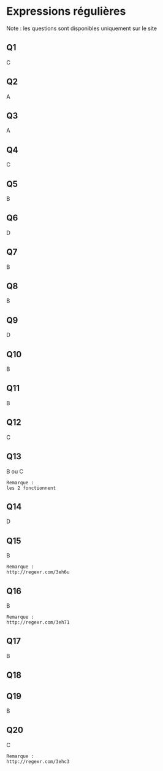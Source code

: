 # Expressions régulières

Note : les questions sont disponibles uniquement sur le site

## Q1
C

## Q2
A

## Q3
A

## Q4
C

## Q5
B

## Q6
D

## Q7
B

## Q8
B

## Q9
D

## Q10
B

## Q11
B

## Q12
C

## Q13
B ou C

```
Remarque : 
les 2 fonctionnent
```

## Q14
D

## Q15
B

```
Remarque : 
http://regexr.com/3eh6u
```

## Q16
B

```
Remarque : 
http://regexr.com/3eh71
```

## Q17
B

## Q18


## Q19
B

## Q20
C

```
Remarque : 
http://regexr.com/3ehc3
```
